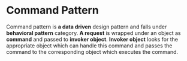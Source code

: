 # Command Pattern

Command pattern is **a data driven** design pattern and falls under **behavioral pattern** category. **A request** is wrapped under an object as **command** and passed to **invoker object**. **Invoker object** looks for the appropriate object which can handle this command and passes the command to the corresponding object which executes the command.
